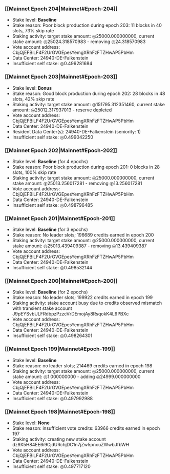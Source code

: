 ### [[Mainnet Epoch 204|Mainnet#Epoch-204]]
* Stake level: **Baseline**
* Stake reason: Poor block production during epoch 203: 11 blocks in 40 slots, 73% skip rate
* Staking activity: target stake amount: ◎25000.000000000, current stake amount: ◎25024.318570983 - removing ◎24.318570983
* Vote account address: CbjQjEFBiLF4F2UrGVGEpesYemgXRhFzFTZHwAP5PbHm
* Data Center: 24940-DE-Falkenstein
* Insufficient self stake: ◎0.499281684
### [[Mainnet Epoch 203|Mainnet#Epoch-203]]
* Stake level: **Bonus**
* Stake reason: Good block production during epoch 202: 28 blocks in 48 slots, 42% skip rate
* Staking activity: target stake amount: ◎151795.312351460, current stake amount: ◎25012.317937013 - reserve depleted
* Vote account address: CbjQjEFBiLF4F2UrGVGEpesYemgXRhFzFTZHwAP5PbHm
* Data Center: 24940-DE-Falkenstein
* Resident Data Center(s): 24940-DE-Falkenstein (seniority: 1)
* Insufficient self stake: ◎0.499042250
### [[Mainnet Epoch 202|Mainnet#Epoch-202]]
* Stake level: **Baseline** (for 4 epochs)
* Stake reason: Poor block production during epoch 201: 0 blocks in 28 slots, 100% skip rate
* Staking activity: target stake amount: ◎25000.000000000, current stake amount: ◎25013.256017281 - removing ◎13.256017281
* Vote account address: CbjQjEFBiLF4F2UrGVGEpesYemgXRhFzFTZHwAP5PbHm
* Data Center: 24940-DE-Falkenstein
* Insufficient self stake: ◎0.498796485
### [[Mainnet Epoch 201|Mainnet#Epoch-201]]
* Stake level: **Baseline** (for 3 epochs)
* Stake reason: No leader slots; 196689 credits earned in epoch 200
* Staking activity: target stake amount: ◎25000.000000000, current stake amount: ◎25013.439409387 - removing ◎13.439409387
* Vote account address: CbjQjEFBiLF4F2UrGVGEpesYemgXRhFzFTZHwAP5PbHm
* Data Center: 24940-DE-Falkenstein
* Insufficient self stake: ◎0.498532144
### [[Mainnet Epoch 200|Mainnet#Epoch-200]]
* Stake level: **Baseline** (for 2 epochs)
* Stake reason: No leader slots; 199922 credits earned in epoch 199
* Staking activity: stake account busy due to credits observed mismatch with transient stake account J9pEYSvbULFRdbpzPzzcVrDEmojAy8RsqokK4L9PBXc
* Vote account address: CbjQjEFBiLF4F2UrGVGEpesYemgXRhFzFTZHwAP5PbHm
* Data Center: 24940-DE-Falkenstein
* Insufficient self stake: ◎0.498264301
### [[Mainnet Epoch 199|Mainnet#Epoch-199]]
* Stake level: **Baseline**
* Stake reason: no leader slots; 214469 credits earned in epoch 198
* Staking activity: target stake amount: ◎25000.000000000, current stake amount: ◎1.000000000 - adding ◎24999.000000000
* Vote account address: CbjQjEFBiLF4F2UrGVGEpesYemgXRhFzFTZHwAP5PbHm
* Data Center: 24940-DE-Falkenstein
* Insufficient self stake: ◎0.497992988
### [[Mainnet Epoch 198|Mainnet#Epoch-198]]
* Stake level: **None**
* Stake reason: insufficient vote credits: 63966 credits earned in epoch 197
* Staking activity: creating new stake account dz9X5H84EE6i9CjdURchjDC1n7jZw5pncuZWwbJfbWH
* Vote account address: CbjQjEFBiLF4F2UrGVGEpesYemgXRhFzFTZHwAP5PbHm
* Data Center: 24940-DE-Falkenstein
* Insufficient self stake: ◎0.497717120